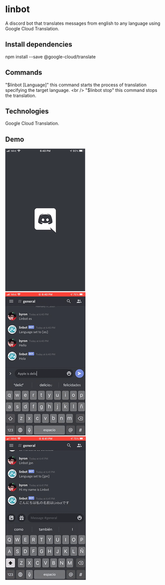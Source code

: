 # linbot
A discord bot that translates messages from english to any language using Google Cloud Translation.

## Install dependencies
npm install --save @google-cloud/translate

## Commands
"$linbot [Language]" this command starts the process of translation specifying the target language. <br />
"$linbot stop" this command stops the translation.
 
## Technologies
 Google Cloud Translation. <br />
 
## Demo
![](https://github.com/byronxc/linbot/blob/main/img/Gif-1.gif)
![](https://github.com/byronxc/linbot/blob/main/img/Gif-2.gif)
![](https://github.com/byronxc/linbot/blob/main/img/Gif-3.gif)

